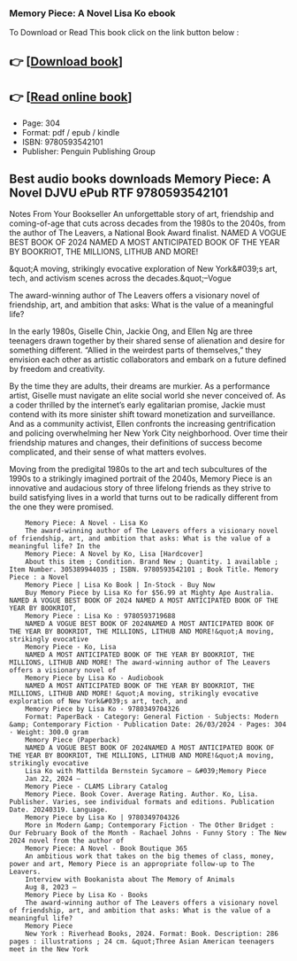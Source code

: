 ### Memory Piece: A Novel Lisa Ko ebook

To Download or Read This book click on the link button below :

## 👉  [**[Download book](http://filesbooks.info/download.php?group=book&from=github.com&id=703467&lnk=1079 "Download book")**]

## 👉  [**[Read online book](http://filesbooks.info/download.php?group=book&from=github.com&id=703467&lnk=1079 "Read online book")**]


* Page: 304
* Format: pdf / epub / kindle
* ISBN: 9780593542101
* Publisher: Penguin Publishing Group



## Best audio books downloads Memory Piece: A Novel DJVU ePub RTF 9780593542101



Notes From Your Bookseller An unforgettable story of art, friendship and coming-of-age that cuts across decades from the 1980s to the 2040s, from the author of The Leavers, a National Book Award finalist. NAMED A VOGUE BEST BOOK OF 2024
 NAMED A MOST ANTICIPATED BOOK OF THE YEAR BY BOOKRIOT, THE MILLIONS, LITHUB AND MORE!
 
 &amp;quot;A moving, strikingly evocative exploration of New York&amp;#039;s art, tech, and activism scenes across the decades.&amp;quot;–Vogue
 
 The award-winning author of The Leavers offers a visionary novel of friendship, art, and ambition that asks: What is the value of a meaningful life?
 
 In the early 1980s, Giselle Chin, Jackie Ong, and Ellen Ng are three teenagers drawn together by their shared sense of alienation and desire for something different. “Allied in the weirdest parts of themselves,” they envision each other as artistic collaborators and embark on a future defined by freedom and creativity.
 
 By the time they are adults, their dreams are murkier. As a performance artist, Giselle must navigate an elite social world she never conceived of. As a coder thrilled by the internet’s early egalitarian promise, Jackie must contend with its more sinister shift toward monetization and surveillance. And as a community activist, Ellen confronts the increasing gentrification and policing overwhelming her New York City neighborhood. Over time their friendship matures and changes, their definitions of success become complicated, and their sense of what matters evolves. 
 
 Moving from the predigital 1980s to the art and tech subcultures of the 1990s to a strikingly imagined portrait of the 2040s, Memory Piece is an innovative and audacious story of three lifelong friends as they strive to build satisfying lives in a world that turns out to be radically different from the one they were promised.


        Memory Piece: A Novel - Lisa Ko
        The award-winning author of The Leavers offers a visionary novel of friendship, art, and ambition that asks: What is the value of a meaningful life? In the 
        Memory Piece: A Novel by Ko, Lisa [Hardcover]
        About this item ; Condition. Brand New ; Quantity. 1 available ; Item Number. 305389944035 ; ISBN. 9780593542101 ; Book Title. Memory Piece : a Novel 
        Memory Piece | Lisa Ko Book | In-Stock - Buy Now
        Buy Memory Piece by Lisa Ko for $56.99 at Mighty Ape Australia. NAMED A VOGUE BEST BOOK OF 2024 NAMED A MOST ANTICIPATED BOOK OF THE YEAR BY BOOKRIOT, 
        Memory Piece : Lisa Ko : 9780593719688
        NAMED A VOGUE BEST BOOK OF 2024NAMED A MOST ANTICIPATED BOOK OF THE YEAR BY BOOKRIOT, THE MILLIONS, LITHUB AND MORE!&quot;A moving, strikingly evocative 
        Memory Piece - Ko, Lisa
        NAMED A MOST ANTICIPATED BOOK OF THE YEAR BY BOOKRIOT, THE MILLIONS, LITHUB AND MORE! The award-winning author of The Leavers offers a visionary novel of 
        Memory Piece by Lisa Ko - Audiobook
        NAMED A MOST ANTICIPATED BOOK OF THE YEAR BY BOOKRIOT, THE MILLIONS, LITHUB AND MORE! &quot;A moving, strikingly evocative exploration of New York&#039;s art, tech, and 
        Memory Piece by Lisa Ko - 9780349704326
        Format: PaperBack · Category: General Fiction · Subjects: Modern &amp; Contemporary Fiction · Publication Date: 26/03/2024 · Pages: 304 · Weight: 300.0 gram 
        Memory Piece (Paperback)
        NAMED A VOGUE BEST BOOK OF 2024NAMED A MOST ANTICIPATED BOOK OF THE YEAR BY BOOKRIOT, THE MILLIONS, LITHUB AND MORE!&quot;A moving, strikingly evocative 
        Lisa Ko with Mattilda Bernstein Sycamore — &#039;Memory Piece
        Jan 22, 2024 —
        Memory Piece - CLAMS Library Catalog
        Memory Piece. Book Cover. Average Rating. Author. Ko, Lisa. Publisher. Varies, see individual formats and editions. Publication Date. 20240319. Language.
        Memory Piece by Lisa Ko | 9780349704326
        More in Modern &amp; Contemporary Fiction · The Other Bridget : Our February Book of the Month - Rachael Johns · Funny Story : The New 2024 novel from the author of 
        Memory Piece: A Novel - Book Boutique 365
        An ambitious work that takes on the big themes of class, money, power and art, Memory Piece is an appropriate follow-up to The Leavers.
        Interview with Bookanista about The Memory of Animals
        Aug 8, 2023 —
        Memory Piece by Lisa Ko - Books
        The award-winning author of The Leavers offers a visionary novel of friendship, art, and ambition that asks: What is the value of a meaningful life?
        Memory Piece
        New York : Riverhead Books, 2024. Format: Book. Description: 286 pages : illustrations ; 24 cm. &quot;Three Asian American teenagers meet in the New York 
    




